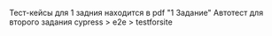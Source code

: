 Тест-кейсы для  1 задния находится в pdf "1 Задание"
Автотест для второго задания cypress > e2e > testforsite